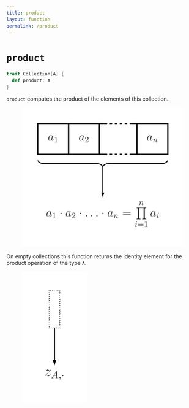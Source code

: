 ```yaml
---
title: product
layout: function
permalink: /product
---
```


# `product`

~~~ scala
trait Collection[A] {
  def product: A
}
~~~

`product` computes the product of the elements of this collection.

<figure class="diagram">
  <img src="images/product.svg" alt="product function">
  <!-- <figcaption class="diagram-desc"></figcaption> -->
</figure>

On empty collections this function returns the identity element for the product operation of the type `A`.

<figure class="diagram">
  <img src="images/product.2.svg" alt="product function">
  <!-- <figcaption class="diagram-desc"></figcaption> -->
</figure>
